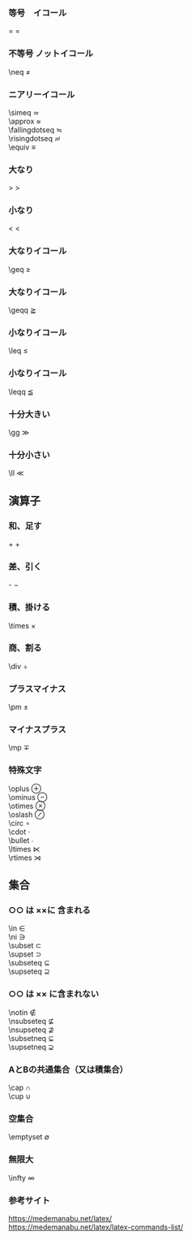 ### 等号　イコール
=  =
### 不等号 ノットイコール
\neq ≠
### ニアリーイコール
\simeq    ≃  
\approx	   ≈  
\fallingdotseq    ≒  
\risingdotseq	   ≓  
\equiv	≡
### 大なり
\>	>
### 小なり
<	<
### 大なりイコール
\geq    ≥
### 大なりイコール
\geqq    ≧
### 小なりイコール
\leq    ≤
### 小なりイコール
\leqq	   ≦
### 十分大きい
\gg	   ≫
### 十分小さい
\ll    ≪

## 演算子
### 和、足す
\+    +
### 差、引く
\-	   −
### 積、掛ける
\times    ×
### 商、割る
\div    ÷
### プラスマイナス
\pm    ±
### マイナスプラス
\mp    ∓
### 特殊文字
\oplus	⊕  
\ominus	⊖  
\otimes	⊗  
\oslash	⊘  
\circ	∘  
\cdot	⋅  
\bullet	∙  
\ltimes	⋉  
\rtimes	⋊  

## 集合
### ○○ は ××に 含まれる
\in	∈  
\ni	∋  
\subset	⊂  
\supset	⊃  
\subseteq	⊆  
\supseteq	⊇  
### ○○ は ×× に含まれない
\notin	∉  
\nsubseteq	⊈  
\nsupseteq	⊉  
\subsetneq	⊊  
\supsetneq	⊋  
### AとBの共通集合（又は積集合）
\cap	∩  
\cup	∪  
### 空集合
\emptyset	∅  
### 無限大
\infty	∞  

### 参考サイト
https://medemanabu.net/latex/  
https://medemanabu.net/latex/latex-commands-list/